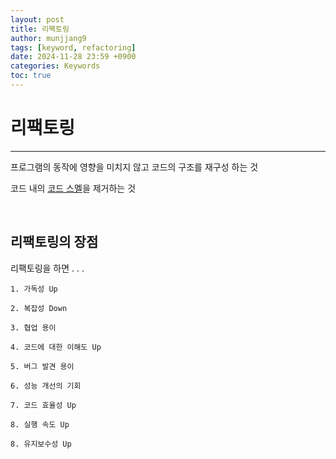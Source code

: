 ```yaml
---
layout: post
title: 리팩토링
author: munjjang9
tags: [keyword, refactoring]
date: 2024-11-28 23:59 +0900
categories: Keywords
toc: true
---
```


# 리팩토링
---
프로그램의 동작에 영향을 미치지 않고 코드의 구조를 재구성 하는 것

코드 내의 [코드 스멜](https://munjjang9.github.io/keywords/2024/11/27/todays-keywords/)을 제거하는 것 

<br>

## 리팩토링의 장점
리팩토링을 하면 . . .
    
    1. 가독성 Up

    2. 복잡성 Down

    3. 협업 용이
    
    4. 코드에 대한 이해도 Up
    
    5. 버그 발견 용이
    
    6. 성능 개선의 기회
    
    7. 코드 효율성 Up
    
    8. 실행 속도 Up
    
    8. 유지보수성 Up

